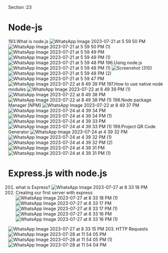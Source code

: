 
Section :23
# Node-js
193.What is node.js
![WhatsApp Image 2023-07-21 at 5 59 50 PM](https://github.com/krunalbhongade/Node-js/assets/126875304/e679c886-6e26-43b5-a6be-58245c54d84b)
![WhatsApp Image 2023-07-21 at 5 59 50 PM (1)](https://github.com/krunalbhongade/Node-js/assets/126875304/d8d06efd-5009-4e27-9543-079ed9fed414)
![WhatsApp Image 2023-07-21 at 5 59 49 PM](https://github.com/krunalbhongade/Node-js/assets/126875304/e24d2198-b41c-4a02-8f2d-b0e88e8de1fc)
![WhatsApp Image 2023-07-21 at 5 59 49 PM (1)](https://github.com/krunalbhongade/Node-js/assets/126875304/7486ae06-091d-4b89-9f1a-8e74029a4e25)
![WhatsApp Image 2023-07-21 at 5 59 48 PM](https://github.com/krunalbhongade/Node-js/assets/126875304/41599a4e-2d41-4ac1-8a51-9ee35a8a5f21)
196.Using node.js
![WhatsApp Image 2023-07-21 at 5 59 48 PM (1)](https://github.com/krunalbhongade/Node-js/assets/126875304/5900838b-48c2-4bd3-86af-b70d4930fd7e)
![Screenshot (310)](https://github.com/krunalbhongade/Node-js/assets/126875304/05e224d4-2be0-41a9-ab0c-95e032ba8ad2)
![WhatsApp Image 2023-07-21 at 5 59 48 PM (2)](https://github.com/krunalbhongade/Node-js/assets/126875304/2bfa8136-2388-4d26-ab41-def2150ba46d)
![WhatsApp Image 2023-07-21 at 5 59 47 PM](https://github.com/krunalbhongade/Node-js/assets/126875304/f5fe3f1c-d3f7-49e4-90c4-09e392b1b213)
![WhatsApp Image 2023-07-22 at 8 49 39 PM](https://github.com/krunalbhongade/Node-js/assets/126875304/706ff4b8-11f8-4ab0-8d78-02fafca57c17)
197.How to use native node modules
![WhatsApp Image 2023-07-22 at 8 49 39 PM (1)](https://github.com/krunalbhongade/Node-js/assets/126875304/f13abacf-412a-4d39-b0cc-a008c5a3893b)
![WhatsApp Image 2023-07-22 at 8 49 38 PM](https://github.com/krunalbhongade/Node-js/assets/126875304/bb1aacbf-7591-4826-81d3-8898aa220b4f)
![WhatsApp Image 2023-07-22 at 8 49 38 PM (1)](https://github.com/krunalbhongade/Node-js/assets/126875304/98b8f9cf-c717-4a7b-ba93-c5173bfcdcae)
198.Node package Manager [NPM]
![WhatsApp Image 2023-07-22 at 8 49 37 PM](https://github.com/krunalbhongade/Node-js/assets/126875304/d30c9bae-d92f-4413-a488-791371802f9b)
![WhatsApp Image 2023-07-24 at 4 39 34 PM](https://github.com/krunalbhongade/Node-js/assets/126875304/850f1258-4996-425c-b741-0f6a799f8b5d)
![WhatsApp Image 2023-07-24 at 4 39 34 PM (1)](https://github.com/krunalbhongade/Node-js/assets/126875304/c7525161-fff5-418d-943c-651ca0fbef26)
![WhatsApp Image 2023-07-24 at 4 39 33 PM](https://github.com/krunalbhongade/Node-js/assets/126875304/7ef4feca-6832-49c4-93fa-f02414c2eb2f)
![WhatsApp Image 2023-07-24 at 4 39 33 PM (1)](https://github.com/krunalbhongade/Node-js/assets/126875304/42fdf278-0463-42a5-8002-c6cd70758474)
199.Project QR Code Generator
![WhatsApp Image 2023-07-24 at 4 39 32 PM](https://github.com/krunalbhongade/Node-js/assets/126875304/d58691d1-d421-4943-af75-983725a49f38)
![WhatsApp Image 2023-07-24 at 4 39 32 PM (1)](https://github.com/krunalbhongade/Node-js/assets/126875304/e3c35c11-145e-4364-a9b0-1f154c9f4867)
![WhatsApp Image 2023-07-24 at 4 39 32 PM (2)](https://github.com/krunalbhongade/Node-js/assets/126875304/5be18cb0-ee03-4683-9afc-e83e555605f9)
![WhatsApp Image 2023-07-24 at 4 39 31 PM](https://github.com/krunalbhongade/Node-js/assets/126875304/15ccdf67-5b5b-49da-8b94-e599da0e6560)
![WhatsApp Image 2023-07-24 at 4 39 31 PM (1)](https://github.com/krunalbhongade/Node-js/assets/126875304/3fbb76b3-4a09-48c2-85c7-3c8fb8058ee3)
# Express.js with node.js
201. what is Express?
![WhatsApp Image 2023-07-27 at 8 33 18 PM](https://github.com/krunalbhongade/Node-js/assets/126875304/3873c209-f803-4af3-9f21-ac9b5598db36)
202. Creating our first server with express
![WhatsApp Image 2023-07-27 at 8 33 18 PM (1)](https://github.com/krunalbhongade/Node-js/assets/126875304/9f7dc102-ac65-471e-9dc0-0dd710d57df8)
![WhatsApp Image 2023-07-27 at 8 33 17 PM](https://github.com/krunalbhongade/Node-js/assets/126875304/ffd68e0a-ad72-4b13-9549-94138c9760c0)
![WhatsApp Image 2023-07-27 at 8 33 17 PM (1)](https://github.com/krunalbhongade/Node-js/assets/126875304/61358038-94c6-4209-bad5-614664aa3fef)
![WhatsApp Image 2023-07-27 at 8 33 16 PM](https://github.com/krunalbhongade/Node-js/assets/126875304/e3512573-8d45-41c8-b236-81ad0d7ba905)
![WhatsApp Image 2023-07-27 at 8 33 16 PM (1)](https://github.com/krunalbhongade/Node-js/assets/126875304/9cda875e-c414-4456-b8db-eb611f49654a)

![WhatsApp Image 2023-07-27 at 8 33 15 PM](https://github.com/krunalbhongade/Node-js/assets/126875304/0945eb2a-b74c-4821-96e5-fad074bd5ca6)
203. HTTP Requests
![WhatsApp Image 2023-07-28 at 11 54 05 PM](https://github.com/krunalbhongade/Node-js/assets/126875304/b2e54377-aacc-44ae-88cf-9d4fc74ad0c5)
![WhatsApp Image 2023-07-28 at 11 54 05 PM (1)](https://github.com/krunalbhongade/Node-js/assets/126875304/6a294c87-d91c-407a-ac9b-365ea41471d9)
![WhatsApp Image 2023-07-28 at 11 54 04 PM](https://github.com/krunalbhongade/Node-js/assets/126875304/e2f8cf5d-f04d-4a77-b3b3-4ed89c922316)
